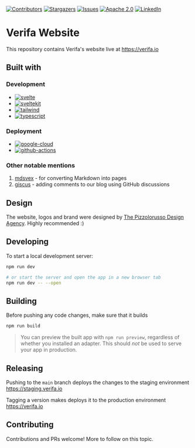 [![Contributors][contributors-shield]][contributors-url]
[![Stargazers][stars-shield]][stars-url]
[![Issues][issues-shield]][issues-url]
[![Apache 2.0][license-shield]][license-url]
[![LinkedIn][linkedin-shield]][linkedin-url]

# Verifa Website

This repository contains Verifa's website live at <https://verifa.io>

## Built with

### Development

* [![svelte][svelte-shield]][svelte-url]
* [![sveltekit][sveltekit-shield]][sveltekit-url]
* [![tailwind][tailwind-shield]][tailwind-url]
* [![typescript][typescript-shield]][typescript-url]

### Deployment

* [![google-cloud][google-cloud-shield]][google-cloud-url]
* [![github-actions][github-actions-shield]][github-actions-url]

### Other notable mentions

1. [mdsvex](https://mdsvex.pngwn.io/) - for converting Markdown into pages
2. [giscus](https://giscus.app/) - adding comments to our blog using GitHub discussions

## Design

The website, logos and brand were designed by [The Pizzolorusso Design Agency](https://pizzolorusso.com/about).
Highly recommended :)

## Developing

To start a local development server:

```bash
npm run dev

# or start the server and open the app in a new browser tab
npm run dev -- --open
```

## Building

Before pushing any code changes, make sure that it builds

```bash
npm run build
```

> You can preview the built app with `npm run preview`, regardless of whether you installed an adapter. This should _not_ be used to serve your app in production.

## Releasing

Pushing to the `main` branch deploys the changes to the staging environment <https://staging.verifa.io>

Tagging a version makes deploys it to the production environment <https://verifa.io>

## Contributing

Contributions and PRs welcome! More to follow on this topic.

<!-- MARKDOWN LINKS & IMAGES -->
<!-- https://www.markdownguide.org/basic-syntax/#reference-style-links -->
[contributors-shield]: https://img.shields.io/github/contributors/verifa/website.svg?style=for-the-badge
[contributors-url]: https://github.com/verifa/website/graphs/contributors
[stars-shield]: https://img.shields.io/github/stars/verifa/website.svg?style=for-the-badge
[stars-url]: https://github.com/verifa/website/stargazers
[issues-shield]: https://img.shields.io/github/issues/verifa/website.svg?style=for-the-badge
[issues-url]: https://github.com/verifa/website/issues
[license-shield]: https://img.shields.io/github/license/verifa/website.svg?style=for-the-badge
[license-url]: https://github.com/verifa/website/blob/master/LICENSE.txt
[linkedin-shield]: https://img.shields.io/badge/-LinkedIn-black.svg?style=for-the-badge&logo=linkedin&colorB=555
[linkedin-url]: https://www.linkedin.com/company/verifa
<!-- STACK -->
[svelte-shield]: https://img.shields.io/badge/Svelte-4A4A55?style=for-the-badge&logo=svelte&logoColor=FF3E00
[svelte-url]: https://svelte.dev
[sveltekit-shield]: https://img.shields.io/badge/SvelteKit-FF3E00?style=for-the-badge&logo=Svelte&logoColor=white
[sveltekit-url]: https://kit.svelte.dev/
[tailwind-shield]: https://img.shields.io/badge/Tailwind_CSS-38B2AC?style=for-the-badge&logo=tailwind-css&logoColor=white
[tailwind-url]: https://tailwindcss.com/
[typescript-shield]: https://img.shields.io/badge/TypeScript-007ACC?style=for-the-badge&logo=typescript&logoColor=white
[typescript-url]: https://www.typescriptlang.org/
[google-cloud-shield]: https://img.shields.io/badge/Google_Cloud-4285F4?style=for-the-badge&logo=google-cloud&logoColor=white
[google-cloud-url]: https://cloud.google.com/
[github-actions-shield]: https://img.shields.io/badge/GitHub_Actions-2088FF?style=for-the-badge&logo=github-actions&logoColor=white
[github-actions-url]: https://github.com/features/actions
